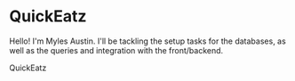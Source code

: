 # QuickEatz

Hello! I'm Myles Austin. I'll be tackling the setup tasks for the databases, as well as the queries and integration with the front/backend.

QuickEatz
